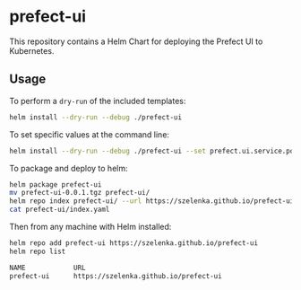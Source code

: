 # prefect-ui

This repository contains a Helm Chart for deploying the Prefect UI to Kubernetes.



## Usage
To perform a `dry-run` of the included templates:
```bash
helm install --dry-run --debug ./prefect-ui
```

To set specific values at the command line:
```bash
helm install --dry-run --debug ./prefect-ui --set prefect.ui.service.port=8000
```

To package and deploy to helm:
```bash
helm package prefect-ui
mv prefect-ui-0.0.1.tgz prefect-ui/
helm repo index prefect-ui/ --url https://szelenka.github.io/prefect-ui/
cat prefect-ui/index.yaml
```

Then from any machine with Helm installed:
```bash
helm repo add prefect-ui https://szelenka.github.io/prefect-ui
helm repo list
```
```bash
NAME            URL                                        
prefect-ui      https://szelenka.github.io/prefect-ui
```